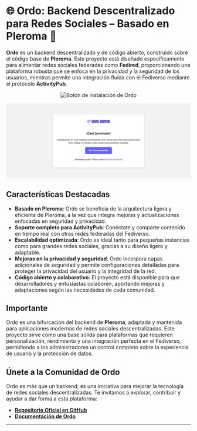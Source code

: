 # 🌐 **Ordo: Backend Descentralizado para Redes Sociales – Basado en Pleroma** 🚀

**Ordo** es un backend descentralizado y de código abierto, construido sobre el código base de **Pleroma**. Este proyecto está diseñado específicamente para alimentar redes sociales federadas como **Fedired**, proporcionando una plataforma robusta que se enfoca en la privacidad y la seguridad de los usuarios, mientras permite una integración fluida con el Fediverso mediante el protocolo **ActivityPub**.

<p align="center"> <a href="https://docs.fedired.com/ordo/install.html" target="_blank" style="text-decoration: none;"> <img src="https://img.shields.io/badge/🔧%20Instalación%20Ordo-Iniciar-blue?style=for-the-badge" alt="Botón de instalación de Ordo"/> </a> </p>

<div align="center">
  <img src="./ordo.png" alt="Ordo Banner"/>
</div>

## Características Destacadas

- **Basado en Pleroma**: Ordo se beneficia de la arquitectura ligera y eficiente de Pleroma, a la vez que integra mejoras y actualizaciones enfocadas en seguridad y privacidad.
- **Soporte completo para ActivityPub**: Conéctate y comparte contenido en tiempo real con otras redes federadas del Fediverso.
- **Escalabilidad optimizada**: Ordo es ideal tanto para pequeñas instancias como para grandes redes sociales, gracias a su diseño ligero y adaptable.
- **Mejoras en la privacidad y seguridad**: Ordo incorpora capas adicionales de seguridad y permite configuraciones detalladas para proteger la privacidad del usuario y la integridad de la red.
- **Código abierto y colaborativo**: El proyecto está disponible para que desarrolladores y entusiastas colaboren, aportando mejoras y adaptaciones según las necesidades de cada comunidad.

## Importante

Ordo es una bifurcación del backend de **Pleroma**, adaptada y mantenida para aplicaciones modernas de redes sociales descentralizadas. Este proyecto sirve como una base sólida para plataformas que requieren personalización, rendimiento y una integración perfecta en el Fediverso, permitiendo a los administradores un control completo sobre la experiencia de usuario y la protección de datos.

## Únete a la Comunidad de Ordo

Ordo es más que un backend; es una iniciativa para mejorar la tecnología de redes sociales descentralizadas. Te invitamos a explorar, contribuir y ayudar a dar forma a esta plataforma:

- **[Repositorio Oficial en GitHub](https://github.com/fedired-dev/ordo)**
- **[Documentación de Ordo](https://docs.fedired.com)**

---
